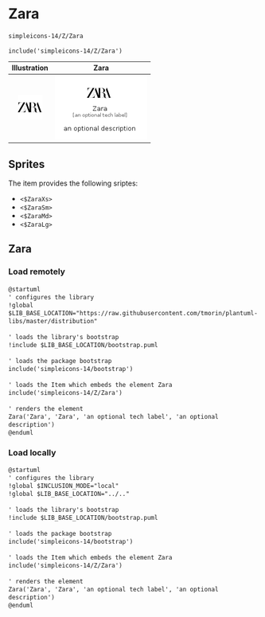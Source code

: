 # Zara


```text
simpleicons-14/Z/Zara
```

```text
include('simpleicons-14/Z/Zara')
```



| Illustration | Zara |
| :---: | :---: |
| ![illustration for Illustration](../../simpleicons-14/Z/Zara.png) | ![illustration for Zara](../../simpleicons-14/Z/Zara.Local.png) |



## Sprites
The item provides the following sriptes:

- `<$ZaraXs>`
- `<$ZaraSm>`
- `<$ZaraMd>`
- `<$ZaraLg>`





## Zara

### Load remotely
```plantuml
@startuml
' configures the library
!global $LIB_BASE_LOCATION="https://raw.githubusercontent.com/tmorin/plantuml-libs/master/distribution"

' loads the library's bootstrap
!include $LIB_BASE_LOCATION/bootstrap.puml

' loads the package bootstrap
include('simpleicons-14/bootstrap')

' loads the Item which embeds the element Zara
include('simpleicons-14/Z/Zara')

' renders the element
Zara('Zara', 'Zara', 'an optional tech label', 'an optional description')
@enduml
```

### Load locally
```plantuml
@startuml
' configures the library
!global $INCLUSION_MODE="local"
!global $LIB_BASE_LOCATION="../.."

' loads the library's bootstrap
!include $LIB_BASE_LOCATION/bootstrap.puml

' loads the package bootstrap
include('simpleicons-14/bootstrap')

' loads the Item which embeds the element Zara
include('simpleicons-14/Z/Zara')

' renders the element
Zara('Zara', 'Zara', 'an optional tech label', 'an optional description')
@enduml
```

